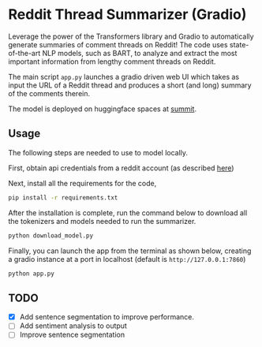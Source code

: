 # Reddit Thread Summarizer (Gradio)

Leverage the power of the Transformers library and Gradio to automatically generate summaries of comment threads on Reddit! The code uses state-of-the-art NLP models, such as BART, to analyze and extract the most important information from lengthy comment threads on Reddit.

The main script `app.py` launches a gradio driven web UI which takes as input the URL of a Reddit thread and produces a short (and long) summary of the comments therein.

The model is deployed on huggingface spaces at [summit](huggingface.co/spaces/kkastr/summit).

## Usage

The following steps are needed to use to model locally.

First, obtain api credentials from a reddit account (as described [here](https://github.com/reddit-archive/reddit/wiki/OAuth2-Quick-Start-Example#first-steps))

Next, install all the requirements for the code,

```bash
pip install -r requirements.txt
```

After the installation is complete, run the command below to download all the tokenizers and models needed to run the summarizer.

```bash
python download_model.py
```

Finally, you can launch the app from the terminal as shown below, creating a gradio instance at a port in localhost (default is `http://127.0.0.1:7860`)

```bash
python app.py
```

## TODO

- [x] Add sentence segmentation to improve performance.
- [ ] Add sentiment analysis to output
- [ ] Improve sentence segmentation

